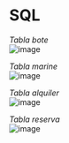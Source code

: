 # SQL

_Tabla bote_  
![image](https://github.com/JGRoldan/Programacion-UNGS/assets/71336562/c180d849-7dd7-4c02-b67f-5216cf8ba0c6)

_Tabla marine_  
![image](https://github.com/JGRoldan/Programacion-UNGS/assets/71336562/50d007e1-e530-4268-b0c3-948fb8de9547)

_Tabla alquiler_  
![image](https://github.com/JGRoldan/Programacion-UNGS/assets/71336562/81088a1f-c34f-4c4f-83d9-fee9bdaff969)

_Tabla reserva_  
![image](https://github.com/JGRoldan/Programacion-UNGS/assets/71336562/97d42878-94da-4c8b-bd7f-7ad18d7d5181)
